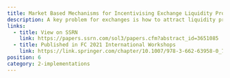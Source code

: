 ```yaml
---
title: Market Based Mechanisms for Incentivising Exchange Liquidity Provision
description: A key problem for exchanges is how to attract liquidity providers and retain their support in all market conditions. This paper develops mechanisms for creating open, automated and scalable liquidity markets. It outlines formal methods to quantify liquidity, determine its price and allocate rewards derived from trading fees between market makers.
links:
  - title: View on SSRN
    link: https://papers.ssrn.com/sol3/papers.cfm?abstract_id=3651085
  - title: Published in FC 2021 International Workshops
    link: https://link.springer.com/chapter/10.1007/978-3-662-63958-0_7
position: 6
category: 2-implementations
---
```

